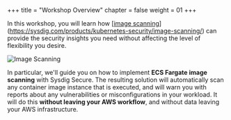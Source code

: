 +++
title = "Workshop Overview"
chapter = false
weight = 01
+++

In this workshop, you will learn how [[image scanning](https://sysdig.com/products/kubernetes-security/image-scanning/)](https://sysdig.com/products/kubernetes-security/image-scanning/) can provide the security insights you need without affecting the level of flexibility you desire.

![Image Scanning](/images/00_introduction/aliens.png)

In particular, we'll guide you on how to implement **ECS Fargate image scanning** with Sysdig Secure. The resulting solution will automatically scan any container image instance that is executed, and will warn you with reports about any vulnerabilities or misconfigurations in your workload. It will do this **without leaving your AWS workflow**, and without data leaving your AWS infrastructure.

